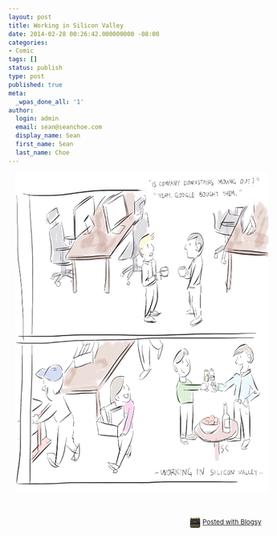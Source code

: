 ```yaml
---
layout: post
title: Working in Silicon Valley
date: 2014-02-28 00:26:42.000000000 -08:00
categories:
- Comic
tags: []
status: publish
type: post
published: true
meta:
  _wpas_done_all: '1'
author:
  login: admin
  email: sean@seanchoe.com
  display_name: Sean
  first_name: Sean
  last_name: Choe
---
```

<div class="separator" style="clear: both; text-align: center;"><a href="http://seanchoe.com/blog/wp-content/uploads/2014/02/wpid-Photo-Feb-28-2014-1223-AM.jpg" target="_blank" style="margin-left: 1em; margin-right: 1em;"><img src="assets/wpid-Photo-Feb-28-2014-1223-AM.jpg" id="blogsy-1393575988949.7383" class="aligncenter" width="640" height="640" alt="Is company downstairs moving out? Yes, Google bought them. - Working in Silicon Valley -" /></a></div>
<p>&nbsp;</p>
<div style="text-align: right; font-size: small; clear: both;" id="blogsy_footer"><a href="http://blogsyapp.com" target="_blank"><img src="assets/blogsy_footer_icon.png" alt="Posted with Blogsy" style="vertical-align: middle; margin-right: 5px;" width="20" height="20" />Posted with Blogsy</a></div>
